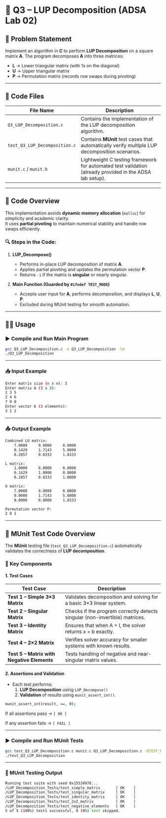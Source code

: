 # 🧮 Q3 – LUP Decomposition (ADSA Lab 02)

## 📘 Problem Statement

Implement an algorithm in **C** to perform **LUP Decomposition** on a square matrix **A**.
The program decomposes **A** into three matrices:

- **L** → Lower triangular matrix (with 1s on the diagonal)  
- **U** → Upper triangular matrix  
- **P** → Permutation matrix (records row swaps during pivoting)

---

## 📂 Code Files

| File Name | Description |
|------------|-------------|
| `Q3_LUP_Decomposition.c` | Contains the implementation of the LUP decomposition algorithm. |
| `test_Q3_LUP_Decomposition.c` | Contains **MUnit** test cases that automatically verify multiple LUP decomposition scenarios. |
| `munit.c` / `munit.h` | Lightweight C testing framework for automated test validation (already provided in the ADSA lab setup). |

---

## 🧠 Code Overview

This implementation avoids **dynamic memory allocation** (`malloc`) for simplicity and academic clarity.  
It uses **partial pivoting** to maintain numerical stability and handle row swaps efficiently.

### 🔍 Steps in the Code:

1. **LUP_Decompose()**  
   - Performs in-place LUP decomposition of matrix **A**.  
   - Applies partial pivoting and updates the permutation vector **P**.  
   - Returns `-1` if the matrix is **singular** or nearly singular.

2. **Main Function (Guarded by `#ifndef TEST_MODE`)**  
   - Accepts user input for **A**, performs decomposition, and displays **L**, **U**, **P**.  
   - Excluded during MUnit testing for smooth automation.

---

## 🧑‍💻 Usage

### ▶️ Compile and Run Main Program

```bash
gcc Q3_LUP_Decomposition.c -o Q3_LUP_Decomposition -lm
./Q3_LUP_Decomposition
```

---

### 📥 Input Example

```bash
Enter matrix size (n x n): 3
Enter matrix A (3 x 3):
1 3 5
2 4 6
7 9 0
Enter vector b (3 elements):
3 1 2
```

---

### 📤 Output Example

```bash
Combined LU matrix:
    7.0000     9.0000     0.0000
    0.1429     1.7143     5.0000
    0.2857     0.8333     1.8333

L matrix:
    1.0000     0.0000     0.0000
    0.1429     1.0000     0.0000
    0.2857     0.8333     1.0000

U matrix:
    7.0000     9.0000     0.0000
    0.0000     1.7143     5.0000
    0.0000     0.0000     1.8333

Permutation vector P:
2 0 1
```

---

## 🧩 MUnit Test Code Overview

The **MUnit** testing file (`test_Q3_LUP_Decomposition.c`) automatically validates the correctness of **LUP decomposition**.

### 🧠 Key Components

#### 1. Test Cases

| Test Case | Description |
|------------|-------------|
| **Test 1 – Simple 3×3 Matrix** | Validates decomposition and solving for a basic 3×3 linear system. |
| **Test 2 – Singular Matrix** | Checks if the program correctly detects singular (non-invertible) matrices. |
| **Test 3 – Identity Matrix** | Ensures that when A = I, the solver returns x = b exactly. |
| **Test 4 – 2×2 Matrix** | Verifies solver accuracy for smaller systems with known results. |
| **Test 5 – Matrix with Negative Elements** | Tests handling of negative and near-singular matrix values. |


#### 2. Assertions and Validation

- Each test performs:
  1. **LUP Decomposition** using `LUP_Decompose()`
  2. **Validation** of results using `munit_assert_int()`.

```bash
munit_assert_int(result, ==, 0);
```
If all assertions pass →  ```[ OK ]```

If any assertion fails →  ```[ FAIL ]```

---

### ▶️ Compile and Run MUnit Tests

```bash
gcc test_Q3_LUP_Decomposition.c munit.c Q3_LUP_Decomposition.c -DTEST_MODE -o test_Q3_LUP_Decomposition -lm
./test_Q3_LUP_Decomposition
```

---

### 🧪 MUnit Testing Output

```bash
Running test suite with seed 0x15534978...
/LUP_Decomposition_Tests/test_simple_matrix       [ OK    ]
/LUP_Decomposition_Tests/test_singular_matrix     [ OK    ]
/LUP_Decomposition_Tests/test_identity_matrix     [ OK    ]
/LUP_Decomposition_Tests/test_2x2_matrix          [ OK    ]
/LUP_Decomposition_Tests/test_negative_elements   [ OK    ]
5 of 5 (100%) tests successful, 0 (0%) test skipped.
```
